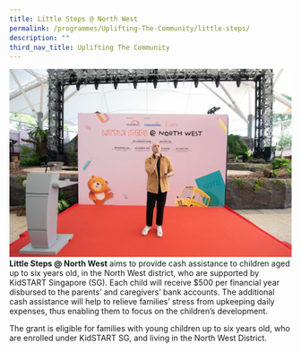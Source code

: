 ```yaml
---
title: Little Steps @ North West
permalink: /programmes/Uplifting-The-Community/little-steps/
description: ""
third_nav_title: Uplifting The Community
---
```

![](/images/Programmes/Uplifting%20The%20Community/IMG06.jpg)**Little Steps @ North West** aims to provide cash assistance to children aged up to six years old, in the North West district, who are supported by KidSTART Singapore (SG). Each child will receive $500 per financial year disbursed to the parents’ and caregivers’ bank accounts. The additional cash assistance will help to relieve families’ stress from upkeeping daily expenses, thus enabling them to focus on the children’s development.

The grant is eligible for families with young children up to six years old, who are enrolled under KidSTART SG, and living in the North West District.